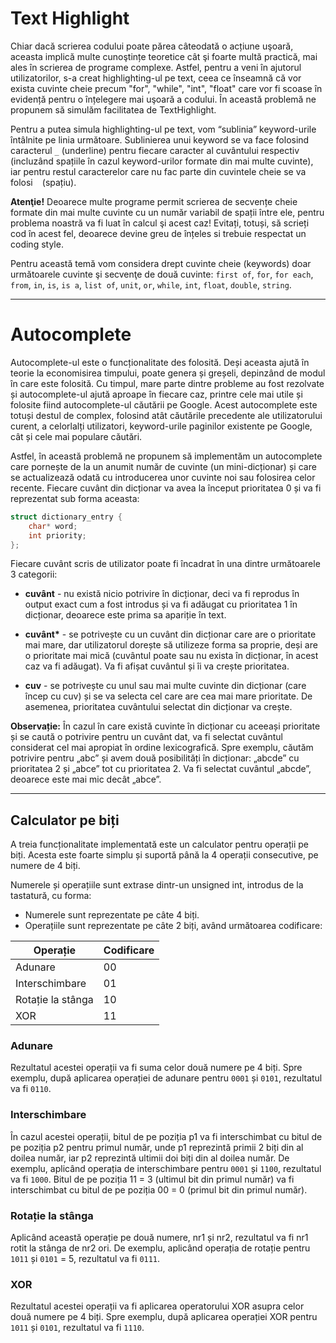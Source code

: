 # Text Highlight

Chiar dacă scrierea codului poate părea câteodată o acțiune uşoară, aceasta implică multe cunoştințe teoretice cât şi foarte multă practică, mai ales în scrierea de programe complexe. Astfel, pentru a veni în ajutorul utilizatorilor, s-a creat highlighting-ul pe text, ceea ce înseamnă că vor exista cuvinte cheie precum "for", "while", "int", "float" care vor fi scoase în evidență pentru o înțelegere mai uşoară a codului. În această problemă ne propunem să simulăm facilitatea de TextHighlight.

Pentru a putea simula highlighting-ul pe text, vom “sublinia” keyword-urile întâlnite pe linia următoare. Sublinierea unui keyword se va face folosind caracterul `_` (underline) pentru fiecare caracter al cuvântului respectiv (incluzând spațiile în cazul keyword-urilor formate din mai multe cuvinte), iar pentru restul caracterelor care nu fac parte din cuvintele cheie se va folosi ` ` (spațiu). 

**Atenţie!** Deoarece multe programe permit scrierea de secvențe cheie formate din mai multe cuvinte cu un număr variabil de spații între ele, pentru problema noastră va fi luat în calcul şi acest caz! Evitați, totuși, să scrieți cod în acest fel, deoarece devine greu de înțeles si trebuie respectat un coding style.

Pentru această temă vom considera drept cuvinte cheie (keywords) doar următoarele cuvinte şi secvenţe de două cuvinte: `first of`, `for`, `for each`, `from`, `in`, `is`, `is a`, `list of`, `unit`, `or`, `while`, `int`, `float`, `double`, `string`.

---

# Autocomplete

Autocomplete-ul este o funcționalitate des folosită. Deși aceasta ajută în teorie la economisirea timpului, poate genera și greșeli, depinzând de modul în care este folosită. Cu timpul, mare parte dintre probleme au fost rezolvate și autocomplete-ul ajută aproape în fiecare caz, printre cele mai utile și folosite fiind autocomplete-ul căutării pe Google. Acest autocomplete este totuși destul de complex, folosind atât căutările precedente ale utilizatorului curent, a celorlalți utilizatori, keyword-urile paginilor existente pe Google, cât și cele mai populare căutări.

Astfel, în această problemă ne propunem să implementăm un autocomplete care pornește de la un anumit număr de cuvinte (un mini-dicționar) și care se actualizează odată cu introducerea unor cuvinte noi sau folosirea celor recente. Fiecare cuvânt din dicționar va avea la început prioritatea 0 și va fi reprezentat sub forma aceasta:

```c
struct dictionary_entry {
    char* word;
    int priority;
};
```

Fiecare cuvânt scris de utilizator poate fi încadrat în una dintre următoarele 3 categorii:

- **cuvânt** - nu există nicio potrivire în dicționar, deci va fi reprodus în output exact cum a fost introdus și va fi adăugat cu prioritatea 1 în dicționar, deoarece este prima sa apariție în text.

- **cuvânt\*** - se potrivește cu un cuvânt din dicționar care are o prioritate mai mare, dar utilizatorul dorește să utilizeze forma sa proprie, deși are o prioritate mai mică (cuvântul poate sau nu exista în dicționar, în acest caz va fi adăugat). Va fi afișat cuvântul și îi va crește prioritatea.

- **cuv** - se potrivește cu unul sau mai multe cuvinte din dicționar (care încep cu cuv) și se va selecta cel care are cea mai mare prioritate. De asemenea, prioritatea cuvântului selectat din dicționar va crește.

**Observație:** În cazul în care există cuvinte în dicționar cu aceeași prioritate și se caută o potrivire pentru un cuvânt dat, va fi selectat cuvântul considerat cel mai apropiat în ordine lexicografică. Spre exemplu, căutăm potrivire pentru „abc” și avem două posibilități în dicționar: „abcde” cu prioritatea 2 și „abce” tot cu prioritatea 2. Va fi selectat cuvântul „abcde”, deoarece este mai mic decât „abce”.

---

## Calculator pe biți

A treia funcționalitate implementată este un calculator pentru operații pe biți. Acesta este foarte simplu și suportă până la 4 operații consecutive, pe numere de 4 biți.

Numerele și operațiile sunt extrase dintr-un unsigned int, introdus de la tastatură, cu forma:

- Numerele sunt reprezentate pe câte 4 biți.
- Operațiile sunt reprezentate pe câte 2 biți, având următoarea codificare:

| Operație         | Codificare |
| ---------------- | ---------- |
| Adunare          | 00         |
| Interschimbare   | 01         |
| Rotație la stânga | 10         |
| XOR              | 11         |

### Adunare

Rezultatul acestei operații va fi suma celor două numere pe 4 biți. Spre exemplu, după aplicarea operației de adunare pentru `0001` și `0101`, rezultatul va fi `0110`.

### Interschimbare

În cazul acestei operații, bitul de pe poziția p1 va fi interschimbat cu bitul de pe poziția p2 pentru primul număr, unde p1 reprezintă primii 2 biți din al doilea număr, iar p2 reprezintă ultimii doi biți din al doilea număr. De exemplu, aplicând operația de interschimbare pentru `0001` și `1100`, rezultatul va fi `1000`. Bitul de pe poziția 11 = 3 (ultimul bit din primul număr) va fi interschimbat cu bitul de pe poziția 00 = 0 (primul bit din primul număr).

### Rotație la stânga

Aplicând această operație pe două numere, nr1 și nr2, rezultatul va fi nr1 rotit la stânga de nr2 ori. De exemplu, aplicând operația de rotație pentru `1011` și `0101` = 5, rezultatul va fi `0111`.

### XOR

Rezultatul acestei operații va fi aplicarea operatorului XOR asupra celor două numere pe 4 biți. Spre exemplu, după aplicarea operației XOR pentru `1011` și `0101`, rezultatul va fi `1110`.
